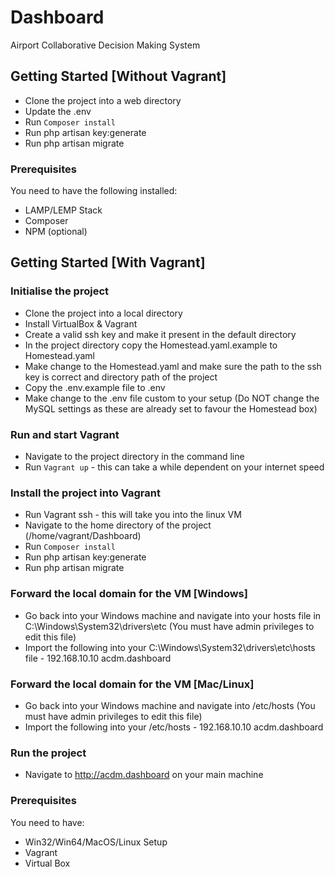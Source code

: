 # Dashboard
Airport Collaborative Decision Making System

## Getting Started [Without Vagrant]

- Clone the project into a web directory
- Update the .env
- Run <code>Composer install</code>
- Run php artisan key:generate
- Run php artisan migrate

### Prerequisites

You need to have the following installed:
- LAMP/LEMP Stack
- Composer
- NPM (optional)


## Getting Started [With Vagrant]

### Initialise the project
- Clone the project into a local directory
- Install VirtualBox & Vagrant
- Create a valid ssh key and make it present in the default directory
- In the project directory copy the Homestead.yaml.example to Homestead.yaml
- Make change to the Homestead.yaml and make sure the path to the ssh key is correct and directory path of the project
- Copy the .env.example file to .env
- Make change to the .env file custom to your setup (Do NOT change the MySQL settings as these are already set to favour the Homestead box)
### Run and start Vagrant
- Navigate to the project directory in the command line
- Run <code>Vagrant up</code> - this can take a while dependent on your internet speed
### Install the project into Vagrant
- Run Vagrant ssh - this will take you into the linux VM
- Navigate to the home directory of the project (/home/vagrant/Dashboard)
- Run <code>Composer install</code>
- Run php artisan key:generate
- Run php artisan migrate
### Forward the local domain for the VM [Windows]
- Go back into your Windows machine and navigate into your hosts file in C:\Windows\System32\drivers\etc (You must have admin privileges to edit this file)
- Import the following into your C:\Windows\System32\drivers\etc\hosts file - 192.168.10.10 acdm.dashboard
### Forward the local domain for the VM [Mac/Linux]
- Go back into your Windows machine and navigate into /etc/hosts (You must have admin privileges to edit this file)
- Import the following into your /etc/hosts - 192.168.10.10 acdm.dashboard
### Run the project
- Navigate to http://acdm.dashboard on your main machine

### Prerequisites
You need to have:
- Win32/Win64/MacOS/Linux Setup
- Vagrant
- Virtual Box





